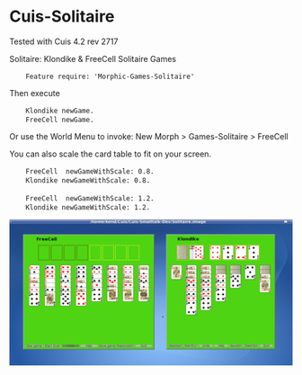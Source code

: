 Cuis-Solitaire
==========
Tested with Cuis 4.2 rev 2717

Solitaire:  Klondike & FreeCell Solitaire Games

````Smalltalk
	Feature require: 'Morphic-Games-Solitaire'
````

Then execute

````Smalltalk
    Klondike newGame.
    FreeCell newGame.
````

Or use the World Menu to invoke:  New Morph > Games-Solitaire > FreeCell

You can also scale the card table to fit on your screen.
````Smalltalk
	FreeCell  newGameWithScale: 0.8.
	Klondike newGameWithScale: 0.8.

	FreeCell  newGameWithScale: 1.2.
	Klondike newGameWithScale: 1.2.
````

![Solitaire](Solitaire.png)

